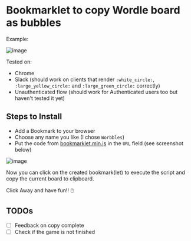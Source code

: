 # Bookmarklet to copy Wordle board as bubbles

<!-- [START BADGES] -->
<!-- Please keep comment here to allow auto update -->
<!-- [END BADGES] -->

Example:

![image](https://user-images.githubusercontent.com/896590/227412251-6afd3c2e-feef-49a8-a333-d2916808a03a.png)

Tested on:
- Chrome
- Slack (should work on clients that render `:white_circle:`, `:large_yellow_circle:` and `:large_green_circle:` correctly)
- Unauthenticated flow (should work for Authenticated users too but haven't tested it yet)

## Steps to Install

- Add a Bookmark to your browser 
- Choose any name you like (I chose `Worbbles`)
- Put the code from [bookmarklet.min.js](script/bookmarklet.min.js) in the `URL` field (see screenshot below)

![image](https://user-images.githubusercontent.com/896590/227413300-280a4c17-261c-48b8-9d8c-32ef04b453e5.png)

Now you can click on the created bookmark(let) to execute the script and copy the current board to clipboard.

Click Away and have fun!! 🖱️

## TODOs
- [ ] Feedback on copy complete
- [ ] Check if the game is not finished
